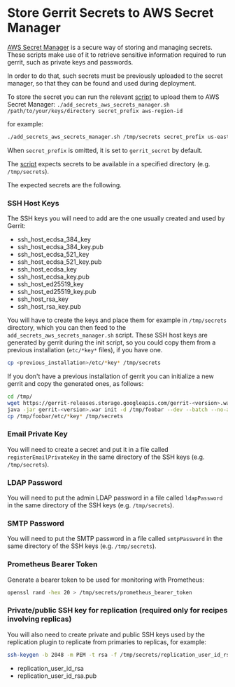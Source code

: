 # Store Gerrit Secrets to AWS Secret Manager

[AWS Secret Manager](https://aws.amazon.com/secrets-manager/) is a secure way of
storing and managing secrets. These scripts make use of it to retrieve sensitive information
required to run gerrit, such as private keys and passwords.

In order to do that, such secrets must be previously uploaded to the secret manager, so that
they can be found and used during deployment.

To store the secret you can run the relevant [script](gerrit/add_secrets_aws_secrets_manager.sh) to
upload them to AWS Secret Manager:
`./add_secrets_aws_secrets_manager.sh /path/to/your/keys/directory secret_prefix aws-region-id`

for example:

```bash
./add_secrets_aws_secrets_manager.sh /tmp/secrets secret_prefix us-east-1`
```

When `secret_prefix` is omitted, it is set to `gerrit_secret` by default.

The [script](gerrit/add_secrets_aws_secrets_manager.sh) expects secrets to be available in a
specified directory (e.g. `/tmp/secrets`).

The expected secrets are the following.

### SSH Host Keys

The SSH keys you will need to add are the one usually created and used by Gerrit:
* ssh_host_ecdsa_384_key
* ssh_host_ecdsa_384_key.pub
* ssh_host_ecdsa_521_key
* ssh_host_ecdsa_521_key.pub
* ssh_host_ecdsa_key
* ssh_host_ecdsa_key.pub
* ssh_host_ed25519_key
* ssh_host_ed25519_key.pub
* ssh_host_rsa_key
* ssh_host_rsa_key.pub

You will have to create the keys and place them for example in `/tmp/secrets` directory,
which you can then feed to the `add_secrets_aws_secrets_manager.sh` script.
These SSH host keys are generated by gerrit during the init script, so you could copy them
from a previous installation (`etc/*key*` files), if you have one.

 ```bash
 cp <previous_installation>/etc/*key* /tmp/secrets
 ```

 If you don't have a previous installation of gerrit you can initialize a new gerrit and copy the
 generated ones, as follows:

 ```bash
cd /tmp/
wget https://gerrit-releases.storage.googleapis.com/gerrit-<version>.war
java -jar gerrit-<version>.war init -d /tmp/foobar --dev --batch --no-auto-start
cp /tmp/foobar/etc/*key* /tmp/secrets
```

### Email Private Key

You will need to create a secret and put it in a file called `registerEmailPrivateKey`
in the same directory of the SSH keys (e.g. `/tmp/secrets`).

### LDAP Password

You will need to put the admin LDAP password in a file called `ldapPassword`
in the same directory of the SSH keys (e.g. `/tmp/secrets`).

### SMTP Password

You will need to put the SMTP password in a file called `smtpPassword`
in the same directory of the SSH keys (e.g. `/tmp/secrets`).

### Prometheus Bearer Token

Generate a bearer token to be used for monitoring with Prometheus:

```bash
openssl rand -hex 20 > /tmp/secrets/prometheus_bearer_token
```

### Private/public SSH key for replication (required only for recipes involving replicas)

You will also need to create private and public SSH keys used by the replication plugin to replicate
from primaries to replicas, for example:

```bash
ssh-keygen -b 2048 -m PEM -t rsa -f /tmp/secrets/replication_user_id_rsa -q -N ""
```

* replication_user_id_rsa
* replication_user_id_rsa.pub

